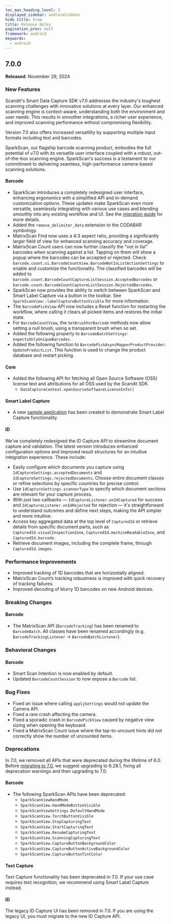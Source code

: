 ```yaml
---
toc_max_heading_level: 3
displayed_sidebar: androidSidebar
hide_title: true
title: Release Notes
pagination_prev: null
framework: android
keywords:
  - android
---
```


## 7.0.0

**Released**: November 29, 2024

### New Features

Scandit's Smart Data Capture SDK v7.0 addresses the industry's toughest scanning challenges with innovative solutions at every layer. Our enhanced scanning engine is context-aware, understanding both the environment and user needs. This results in smoother integrations, a richer user experience, and improved scanning performance without compromising flexibility.

Version 7.0 also offers increased versatility by supporting multiple input formats including text and barcodes.

SparkScan, our flagship barcode scanning product, embodies the full potential of v7.0 with its versatile user interface coupled with a robust, out-of-the-box scanning engine. SparkScan's success is a testament to our commitment to delivering seamless, high-performance camera-based scanning solutions.

#### Barcode

* SparkScan introduces a completely redesigned user interface, enhancing ergonomics with a simplified API and in-demand customization options. These updates make SparkScan even more versatile, seamlessly integrating with various use cases and blending smoothly into any existing workflow and UI. See the [migration guide](/migrate-6-to-7.md#sparkscan) for more details.
* Added the `remove_delimiter_data` extension to the CODABAR symbology.
* MatrixScan Find now uses a 4:3 aspect ratio, providing a significantly larger field of view for enhanced scanning accuracy and coverage.
* MatrixScan Count users can now further classify the "not in list" barcodes when scanning against a list. Tapping on them will show a popup where the barcodes can be accepted or rejected. Check `barcode.count.ui.BarcodeCountView.BarcodeNotInListActionSettings` to enable and customize the functionality. The classified barcodes will be added to `barcode.count.BarcodeCountCaptureListSession.AcceptedBarcodes` or `barcode.count.BarcodeCountCaptureListSession.RejectedBarcodes`.
* SparkScan now provides the ability to switch between SparkScan and Smart Label Capture via a button in the toolbar. See `SparkScanView::labelCaptureButtonVisible` for more information.
* The `BarcodePickView` API now includes a Reset function for restarting the workflow, where calling it clears all picked items and restores the initial state.
* For `BarcodeCountView`, the `SetBrushForBarcode` methods now allow setting a null brush, using a transparent brush when so set.
* Added the following property to `BarcodeBatchSettings`: `expectsOnlyUniqueBarcodes`.
* Added the following function to `BarcodePickAsyncMapperProductProvider`: `UpdateProductList`. This function is used to change the product database and restart picking.

#### Core

* Added the following API for fetching all Open Source Software (OSS) license text and attributions for all OSS used by the Scandit SDK.
  * `DataCaptureContext.openSourceSoftwareLicenseInfo()`

#### Smart Label Capture

* A new [sample application](/sdks/android/samples.md) has been created to demonstrate Smart Label Capture functionality.

#### ID

We’ve completely redesigned the ID Capture API to streamline document capture and validation. The latest version introduces enhanced configuration options and improved result structures for an intuitive integration experience. These include:

* Easily configure which documents you capture using `IdCaptureSettings.acceptedDocuments` and `IdCaptureSettings.rejectedDocuments`. Choose entire document classes or refine selections by specific countries for precise control.
* Use `IdCaptureSettings.scannerType` to specify which document sections are relevant for your capture process.
* With just two callbacks — `IdCaptureListener.onIdCaptured` for success and `IdCaptureListener.onIdRejected` for rejection — it's straightforward to understand outcomes and define next steps, making the API simpler and more intuitive.
* Access key aggregated data at the top level of `CapturedId` or retrieve details from specific document parts, such as `CapturedId.visualInspectionZone`, `CapturedId.machineReadableZone`, and `CapturedId.barcode`.
* Retrieve document images, including the complete frame, through `CapturedId.images`.

### Performance Improvements

* Improved tracking of 1D barcodes that are horizontally aligned.
* MatrixScan Count’s tracking robustness is improved with quick recovery of tracking failures.
* Improved decoding of blurry 1D barcodes on new Android devices.

### Breaking Changes

#### Barcode

* The MatrixScan API (`BarcodeTracking`) has been renamed to `BarcodeBatch`. All classes have been renamed accordingly (e.g. `BarcodeTrackingListener` → `BarcodeBatchListener`).

### Behavioral Changes

#### Barcode

* Smart Scan Intention is now enabled by default.
* Updated `BarcodeCountSession` to now expose a `Barcode` list.

### Bug Fixes

* Fixed an issue where calling `applySettings` would not update the Camera API.
* Fixed a rare crash affecting the camera.
* Fixed a sporadic crash in `BarcodePickView` caused by negative view sizing when opening the keyboard.
* Fixed a MatrixScan Count issue where the tap-to-uncount hints did not correctly show the number of uncounted items.

### Deprecations

In 7.0, we removed all APIs that were deprecated during the lifetime of 6.0. Before [migrating to 7.0](/migrate-6-to-7.md), we suggest upgrading to 6.28.1, fixing all deprecation warnings and then upgrading to 7.0.

#### Barcode

* The following SparkScan APIs have been deprecated:
  * `SparkScanViewHandMode`
  * `SparkScanView.HandModeButtonVisible`
  * `SparkScanViewSettings.DefaultHandMode`
  * `SparkScanView.TorchButtonVisible`
  * `SparkScanView.StopCapturingText`
  * `SparkScanView.StartCapturingText`
  * `SparkScanView.ResumeCapturingText`
  * `SparkScanView.ScanningCapturingText`
  * `SparkScanView.CaptureButtonBackgroundColor`
  * `SparkScanView.CaptureButtonActiveBackgroundColor`
  * `SparkScanView.CaptureButtonTintColor`


#### Text Capture

Text Capture functionality has been deprecated in 7.0. If your use case requires text recognition, we recommend using Smart Label Capture instead.

#### ID

The legacy ID Capture UI has been removed in 7.0. If you are using the legacy UI, you must migrate to the new ID Capture API.